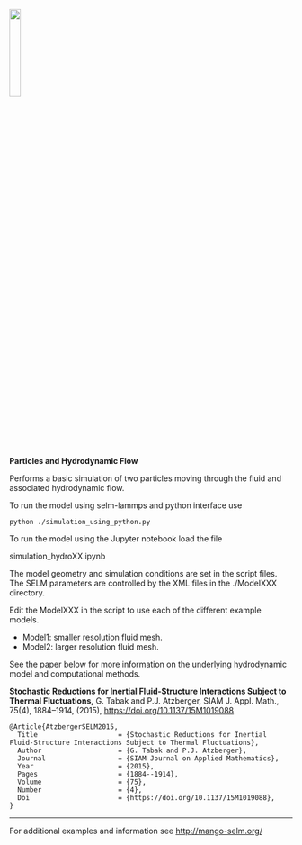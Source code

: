 <p align="left">
<img src="doc_img/hydro1_view1_1.gif" width="20%"> 
</p>

<!-- ![Image](doc_img/ex1.png) -->

__Particles and Hydrodynamic Flow__

Performs a basic simulation of two particles moving through the fluid and associated hydrodynamic flow.

To run the model using selm-lammps and python interface use 

```python ./simulation_using_python.py```

To run the model using the Jupyter notebook load the file 

simulation_hydroXX.ipynb

The model geometry and simulation conditions are set in the script files.  The SELM parameters are controlled by the XML files in the ./ModelXXX directory.  

Edit the ModelXXX in the script to use each of the different example models.  
* Model1: smaller resolution fluid mesh.
* Model2: larger resolution fluid mesh.

See the paper below for more information on the underlying hydrodynamic model and computational methods.

__Stochastic Reductions for Inertial Fluid-Structure Interactions Subject to Thermal Fluctuations,__ G. Tabak and P.J. Atzberger, SIAM J. Appl. Math., 75(4), 1884–1914, (2015), https://doi.org/10.1137/15M1019088

```
@Article{AtzbergerSELM2015,
  Title                    = {Stochastic Reductions for Inertial Fluid-Structure Interactions Subject to Thermal Fluctuations}, 
  Author                   = {G. Tabak and P.J. Atzberger},
  Journal                  = {SIAM Journal on Applied Mathematics},
  Year                     = {2015},
  Pages                    = {1884--1914},
  Volume                   = {75},  
  Number                   = {4},
  Doi                      = {https://doi.org/10.1137/15M1019088},
}
```

---

For additional examples and information see http://mango-selm.org/
